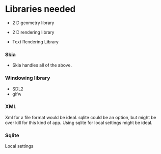 # Libraries needed

- 2 D geometry library 

- 2 D rendering library

- Text Rendering Library

### Skia

- Skia handles all of the above.

### Windowing library

- SDL2
- glfw

### XML

Xml for a file format would be ideal. sqlite could be an option, but might be over kill for this kind of app.
Using sqlite for local settings might be ideal.

### Sqlite

Local settings
